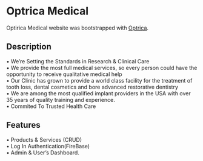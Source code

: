 # Optrica Medical

Optirica Medical website was bootstrapped with [Optrica](https://optrica-hospital.web.app/).

## Description
• We’re Setting the Standards in Research & Clinical Care
<br/>
• We provide the most full medical services, so every person could have the opportunity to receive qualitative medical help
<br/>
• Our Clinic has grown to provide a world class facility for the treatment of tooth loss, dental cosmetics and bore advanced restorative dentistry
<br/>
• We are among the most qualified implant providers in the USA with over 35 years of quality training and experience.
<br/>
• Commited To Trusted Health Care
<br/>
## Features
• Products & Services (CRUD)  
• Log In Authentication(FireBase)
<br/>
• Admin & User’s Dashboard.


